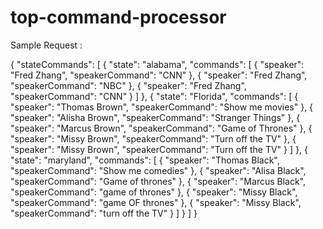 # top-command-processor


Sample Request : 

{
    "stateCommands": [
        {
            "state": "alabama",
            "commands": [
                {
                    "speaker": "Fred Zhang",
                    "speakerCommand": "CNN"
                },
                {
                   "speaker": "Fred Zhang",
                   "speakerCommand": "NBC"
                },
                {
                    "speaker": "Fred Zhang",
                    "speakerCommand": "CNN"
                }
            ]
        },
        {
            "state": "Florida",
            "commands": [
                {
                    "speaker": "Thomas Brown",
                    "speakerCommand": "Show me movies"
                },
                {
                    "speaker": "Alisha Brown",
                    "speakerCommand": "Stranger Things"
                },
                {
                    "speaker": "Marcus Brown",
                    "speakerCommand": "Game of Thrones"
                },
                {
                    "speaker": "Missy Brown",
                    "speakerCommand": "Turn off the TV"
                },
                {
                    "speaker": "Missy Brown",
                    "speakerCommand": "Turn off the TV"
                }
            ]
        },
        {
            "state": "maryland",
            "commands": [
                {
                    "speaker": "Thomas Black",
                    "speakerCommand": "Show me comedies"
                },
                {
                   "speaker": "Alisa Black",
                   "speakerCommand": "Game of thrones"
                },
                {
                    "speaker": "Marcus Black",
                    "speakerCommand": "game of thrones"
                },
                {
                    "speaker": "Missy Black",
                    "speakerCommand": "game OF thrones"
                },
                {
                    "speaker": "Missy Black",
                    "speakerCommand": "turn off the TV"
                }
            ]
        }
    ]
}